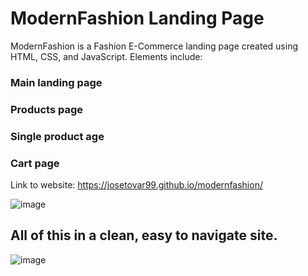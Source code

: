 # ModernFashion Landing Page

ModernFashion is a Fashion E-Commerce landing page created using HTML, CSS, and JavaScript. Elements include:

### Main landing page 
### Products page 
### Single product age
### Cart page

Link to website: https://josetovar99.github.io/modernfashion/

![image](https://user-images.githubusercontent.com/62781023/139606739-e3d31ba2-359e-4fca-8925-5aa34532472a.png)

## All of this in a clean, easy to navigate site. 
![image](https://user-images.githubusercontent.com/62781023/139793677-6471d6bb-929e-4eb8-acb6-b313a51e382e.png)

